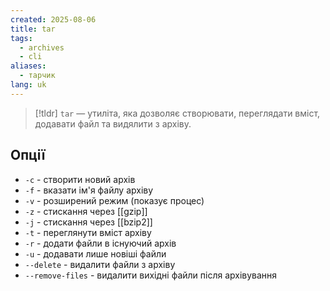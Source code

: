 ```yaml
---
created: 2025-08-06
title: tar
tags:
  - archives
  - cli
aliases:
  - тарчик
lang: uk
---
```

> [!tldr]
> `tar` — утиліта, яка дозволяє створювати, переглядати вміст, додавати файл та видялити з архіву.

## Опції

- `-c` - створити новий архів
- `-f` - вказати ім'я файлу архіву
- `-v` - розширений режим (показує процес)
- `-z` - стискання через [[gzip]]
- `-j` - стискання через [[bzip2]]
- `-t` - переглянути вміст архіву
- `-r` - додати файли в існуючий архів
- `-u` - додавати лише новіші файли
- `--delete` - видалити файли з архіву
- `--remove-files` - видалити вихідні файли після архівування